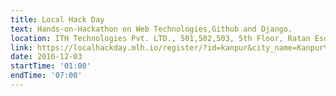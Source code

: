 ```yaml
---
title: Local Hack Day
text: Hands-on-Hackathon on Web Technologies,Github and Django.
location: ITH Technologies Pvt. LTD., 501,502,503, 5th Floor, Ratan Esquire, Chunniganj, Kanpur, Uttar Pradesh, India
link: https://localhackday.mlh.io/register/?id=kanpur&city_name=Kanpur%2C%20Uttar%20Pradesh%20%2F%20India
date: 2016-12-03
startTime: '01:00'
endTime: '07:00'
---
```


